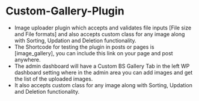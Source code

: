 # Custom-Gallery-Plugin

- Image uploader plugin which accepts and validates file inputs [File size and File formats] and also accepts custom class for any image along with Sorting, Updation and Deletion functionality.
- The Shortcode for testing the plugin in posts or pages is [image_gallery], you can include this link on your page and post anywhere.
- The admin dashboard will have a Custom BS Gallery Tab in the left WP dashboard setting where in the admin area you can add images and get the list of the uploaded images.
- It also accepts custom class for any image along with Sorting, Updation and Deletion functionality.
